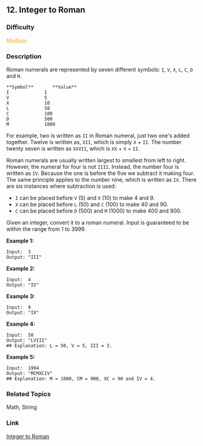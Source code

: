 ## 12. Integer to Roman
### Difficulty

 <font color=orange>Medium</font>

### Description

Roman numerals are represented by seven different symbols: `I`, `V`, `X`, `L`,
`C`, `D` and `M`.
            **Symbol**       **Value**    I             1    V             5    X             10    L             50    C             100    D             500    M             1000

For example, two is written as `II` in Roman numeral, just two one's added
together. Twelve is written as, `XII`, which is simply `X` \+ `II`. The number
twenty seven is written as `XXVII`, which is `XX` \+ `V` \+ `II`.

Roman numerals are usually written largest to smallest from left to right.
However, the numeral for four is not `IIII`. Instead, the number four is
written as `IV`. Because the one is before the five we subtract it making
four. The same principle applies to the number nine, which is written as `IX`.
There are six instances where subtraction is used:

  * `I` can be placed before `V` (5) and `X` (10) to make 4 and 9. 
  * `X` can be placed before `L` (50) and `C` (100) to make 40 and 90. 
  * `C` can be placed before `D` (500) and `M` (1000) to make 400 and 900.

Given an integer, convert it to a roman numeral. Input is guaranteed to be
within the range from 1 to 3999.

**Example 1:**
            Input:  3    Output: "III"

**Example 2:**
            Input:  4    Output: "IV"

**Example 3:**
            Input:  9    Output: "IX"

**Example 4:**
            Input:  58    Output: "LVIII"    ## Explanation: L = 50, V = 5, III = 3.    

**Example 5:**
            Input:  1994    Output: "MCMXCIV"    ## Explanation: M = 1000, CM = 900, XC = 90 and IV = 4.


### Related Topics

Math, String


### Link
[Integer to Roman](https://leetcode.com/problems/integer-to-roman)
